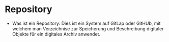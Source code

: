 # Repository
- Was ist ein Repository: 
Dies ist ein System auf GitLap oder GitHUb, mit welchem man Verzeichnise zur Speicherung und Beschreibung digitaler Objekte für ein digitales Archiv anwendet. 